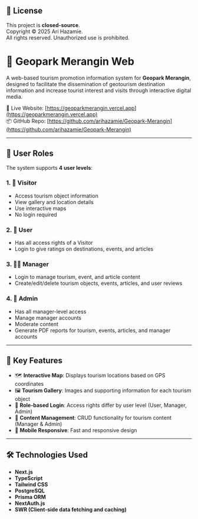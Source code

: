 ## 📄 License

This project is **closed-source**.  
Copyright © 2025 Ari Hazamie.  
All rights reserved. Unauthorized use is prohibited.

# 🌋 Geopark Merangin Web

A web-based tourism promotion information system for **Geopark Merangin**, designed to facilitate the dissemination of geotourism destination information and increase tourist interest and visits through interactive digital media.

🔗 Live Website: [https://geoparkmerangin.vercel.app](https://geoparkmerangin.vercel.app)  
📦 GitHub Repo: [https://github.com/arihazamie/Geopark-Merangin](https://github.com/arihazamie/Geopark-Merangin)

---

## 👥 User Roles

The system supports **4 user levels**:

### 1. 🧍 Visitor

- Access tourism object information
- View gallery and location details
- Use interactive maps
- No login required

### 2. 🧍 User

- Has all access rights of a Visitor
- Login to give ratings on destinations, events, and articles

### 3. 🧑‍💼 Manager

- Login to manage tourism, event, and article content
- Create/edit/delete tourism objects, events, articles, and user reviews

### 4. 👮 Admin

- Has all manager-level access
- Manage manager accounts
- Moderate content
- Generate PDF reports for tourism, events, articles, and manager accounts

---

## 🚀 Key Features

- 🗺️ **Interactive Map**: Displays tourism locations based on GPS coordinates
- 🖼️ **Tourism Gallery**: Images and supporting information for each tourism object
- 🔐 **Role-based Login**: Access rights differ by user level (User, Manager, Admin)
- 📝 **Content Management**: CRUD functionality for tourism content (Manager & Admin)
- 📱 **Mobile Responsive**: Fast and responsive design

---

## 🛠️ Technologies Used

- **Next.js**
- **TypeScript**
- **Tailwind CSS**
- **PostgreSQL**
- **Prisma ORM**
- **NextAuth.js**
- **SWR (Client-side data fetching and caching)**
